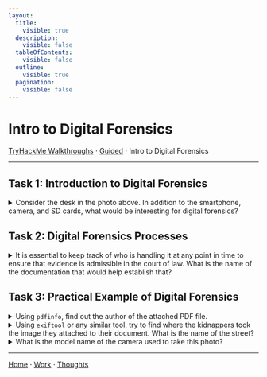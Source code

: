 ```yaml
---
layout:
  title:
    visible: true
  description:
    visible: false
  tableOfContents:
    visible: false
  outline:
    visible: true
  pagination:
    visible: false
---
```


# Intro to Digital Forensics

[TryHackMe Walkthroughs](./) ⋅ [Guided](../) ⋅ Intro to Digital Forensics

***

## Task 1: Introduction to Digital Forensics

<details>

<summary>Consider the desk in the photo above. In addition to the smartphone, camera, and SD cards, what would be interesting for digital forensics?</summary>

Laptop

</details>

## Task 2: Digital Forensics Processes

<details>

<summary>It is essential to keep track of who is handling it at any point in time to ensure that evidence is admissible in the court of law. What is the name of the documentation that would help establish that?</summary>

Chain of Custody

</details>

## Task 3: Practical Example of Digital Forensics

<details>

<summary>Using <code>pdfinfo</code>, find out the author of the attached PDF file.</summary>

Ann Gree Shepherd

Use the command `pdfinfo ransom-letter.pdf` to view author information.

</details>

<details>

<summary>Using <code>exiftool</code> or any similar tool, try to find where the kidnappers took the image they attached to their document. What is the name of the street?</summary>

Milk Street

Use the command `exiftool letter-image.jpg` to view location information. Enter this location data (GPS coordinates) into Google Maps.

</details>

<details>

<summary>What is the model name of the camera used to take this photo?</summary>

Canon EOS R6

Use the command `exiftool letter-image.jpg` to view camera information.

</details>

***

[Home](https://app.gitbook.com/o/0kO27okC5uVB9ALX3rho/s/036xtfEIzcEdGegONXWM/) ⋅ [Work](https://app.gitbook.com/o/0kO27okC5uVB9ALX3rho/s/WaFS755Q4sf02CxLcghQ/) ⋅ [Thoughts](https://app.gitbook.com/o/0kO27okC5uVB9ALX3rho/s/s4QQPMntQ25hmJToKSOu/)
